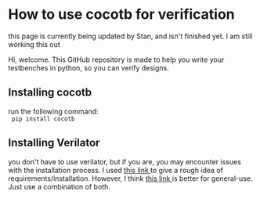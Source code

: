 <h1> How to use cocotb for verification </h1>

<p> this page is currently being updated by Stan, and isn't finished yet. I am still working this out </p>


<p> 
  Hi, welcome. This GitHub repository is made to help you write your testbenches in python, so you can verify designs.
</p>

<h2>
  Installing cocotb
</h2>
<p>
  run the following command: <br>
  <code> pip install cocotb </code>
</p>

<h2> 
  Installing Verilator 
</h2>
<p> 
  you don't have to use verilator, but if you are, you may encounter issues with the installation process.
  I used <a href="https://k0nze.dev/posts/verilog-apple-silicon/"> this link </a> to give a rough idea of
  requirements/installation. However, I think <a href="https://verilator.org/guide/latest/install.html"> this link </a>   is better for general-use. Just use a combination of both.
</p>
